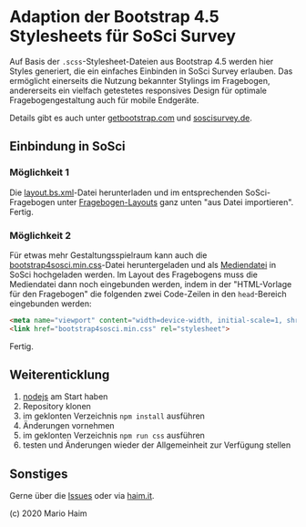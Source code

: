 # Adaption der Bootstrap 4.5 Stylesheets für SoSci Survey

Auf Basis der `.scss`-Stylesheet-Dateien aus Bootstrap 4.5 werden hier Styles generiert, die ein einfaches Einbinden in SoSci Survey erlauben. Das ermöglicht einerseits die Nutzung bekannter Stylings im Fragebogen, andererseits ein vielfach getestetes responsives Design für optimale Fragebogengestaltung auch für mobile Endgeräte.

Details gibt es auch unter [getbootstrap.com](https://getbootstrap.com/) und [soscisurvey.de](https://www.soscisurvey.de/).

## Einbindung in SoSci

### Möglichkeit 1

Die [layout.bs.xml](dist/layout.bs.xml)-Datei herunterladen und im entsprechenden SoSci-Fragebogen unter [Fragebogen-Layouts](https://www.soscisurvey.de/admin/index.php?o=layout) ganz unten "aus Datei importieren". Fertig.

### Möglichkeit 2

Für etwas mehr Gestaltungsspielraum kann auch die [bootstrap4sosci.min.css](dist/bootstrap4sosci.min.css)-Datei heruntergeladen und als [Mediendatei](https://www.soscisurvey.de/admin/index.php?o=files) in SoSci hochgeladen werden. Im Layout des Fragebogens muss die Mediendatei dann noch eingebunden werden, indem in der "HTML-Vorlage für den Fragebogen" die folgenden zwei Code-Zeilen in den `head`-Bereich eingebunden werden:

```html
<meta name="viewport" content="width=device-width, initial-scale=1, shrink-to-fit=no">
<link href="bootstrap4sosci.min.css" rel="stylesheet">
```

Fertig.

## Weiterenticklung

1. [nodejs](https://nodejs.org/en/download/) am Start haben
1. Repository klonen
1. im geklonten Verzeichnis `npm install` ausführen
1. Änderungen vornehmen
1. im geklonten Verzeichnis `npm run css` ausführen
1. testen und Änderungen wieder der Allgemeinheit zur Verfügung stellen

## Sonstiges
Gerne über die [Issues](https://github.com/MarHai/bootstrap4sosci/issues) oder via [haim.it](https://haim.it).

(c) 2020 Mario Haim
